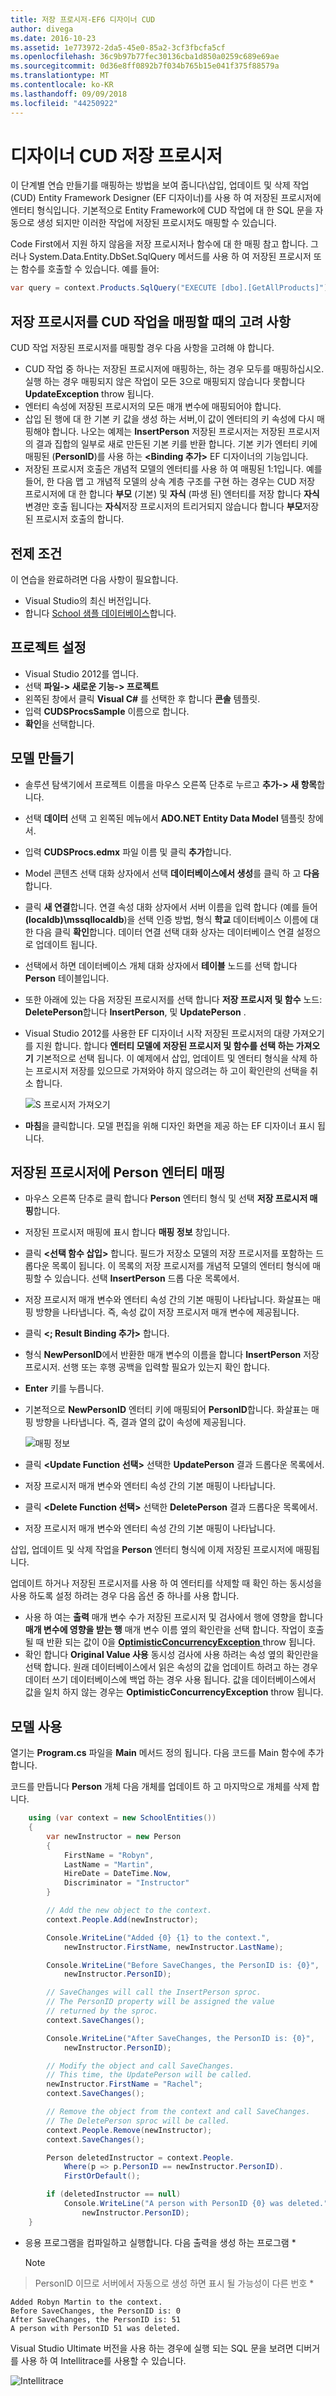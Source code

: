 ```yaml
---
title: 저장 프로시저-EF6 디자이너 CUD
author: divega
ms.date: 2016-10-23
ms.assetid: 1e773972-2da5-45e0-85a2-3cf3fbcfa5cf
ms.openlocfilehash: 36c9b97b77fec30136cba1d850a0259c689e69ae
ms.sourcegitcommit: 0d36e8ff0892b7f034b765b15e041f375f88579a
ms.translationtype: MT
ms.contentlocale: ko-KR
ms.lasthandoff: 09/09/2018
ms.locfileid: "44250922"
---
```

# <a name="designer-cud-stored-procedures"></a>디자이너 CUD 저장 프로시저
이 단계별 연습 만들기를 매핑하는 방법을 보여 줍니다\\삽입, 업데이트 및 삭제 작업 (CUD) Entity Framework Designer (EF 디자이너)를 사용 하 여 저장된 프로시저에 엔터티 형식입니다.  기본적으로 Entity Framework에 CUD 작업에 대 한 SQL 문을 자동으로 생성 되지만 이러한 작업에 저장된 프로시저도 매핑할 수 있습니다.  

Code First에서 지원 하지 않음을 저장 프로시저나 함수에 대 한 매핑 참고 합니다. 그러나 System.Data.Entity.DbSet.SqlQuery 메서드를 사용 하 여 저장된 프로시저 또는 함수를 호출할 수 있습니다. 예를 들어:
``` csharp
var query = context.Products.SqlQuery("EXECUTE [dbo].[GetAllProducts]");
```

## <a name="considerations-when-mapping-the-cud-operations-to-stored-procedures"></a>저장 프로시저를 CUD 작업을 매핑할 때의 고려 사항

CUD 작업 저장된 프로시저를 매핑할 경우 다음 사항을 고려해 야 합니다. 

-   CUD 작업 중 하나는 저장된 프로시저에 매핑하는, 하는 경우 모두를 매핑하십시오. 실행 하는 경우 매핑되지 않은 작업이 모든 3으로 매핑되지 않습니다 못합니다 **UpdateException** throw 됩니다.
-   엔터티 속성에 저장된 프로시저의 모든 매개 변수에 매핑되어야 합니다.
-   삽입 된 행에 대 한 기본 키 값을 생성 하는 서버,이 값이 엔터티의 키 속성에 다시 매핑해야 합니다. 나오는 예제는 **InsertPerson** 저장된 프로시저는 저장된 프로시저의 결과 집합의 일부로 새로 만든된 기본 키를 반환 합니다. 기본 키가 엔터티 키에 매핑된 (**PersonID**)를 사용 하는 **&lt;Binding 추가&gt;** EF 디자이너의 기능입니다.
-   저장된 프로시저 호출은 개념적 모델의 엔터티를 사용 하 여 매핑된 1:1입니다. 예를 들어, 한 다음 맵 고 개념적 모델의 상속 계층 구조를 구현 하는 경우는 CUD 저장 프로시저에 대 한 합니다 **부모** (기본) 및 **자식** (파생 된) 엔터티를 저장 합니다 **자식** 변경만 호출 됩니다는 **자식**저장 프로시저의 트리거되지 않습니다 합니다 **부모**저장 된 프로시저 호출의 합니다.

## <a name="prerequisites"></a>전제 조건

이 연습을 완료하려면 다음 사항이 필요합니다.

- Visual Studio의 최신 버전입니다.
- 합니다 [School 샘플 데이터베이스](~/ef6/resources/school-database.md)합니다.

## <a name="set-up-the-project"></a>프로젝트 설정

-   Visual Studio 2012를 엽니다.
-   선택 **파일-&gt; 새로운 기능-&gt; 프로젝트**
-   왼쪽된 창에서 클릭 **Visual C\#** 를 선택한 후 합니다 **콘솔** 템플릿.
-   입력 **CUDSProcsSample** 이름으로 합니다.
-   **확인**을 선택합니다.

## <a name="create-a-model"></a>모델 만들기

-   솔루션 탐색기에서 프로젝트 이름을 마우스 오른쪽 단추로 누르고 **추가-&gt; 새 항목**합니다.
-   선택 **데이터** 선택 고 왼쪽된 메뉴에서 **ADO.NET Entity Data Model** 템플릿 창에서.
-   입력 **CUDSProcs.edmx** 파일 이름 및 클릭 **추가**합니다.
-   Model 콘텐츠 선택 대화 상자에서 선택 **데이터베이스에서 생성**를 클릭 하 고 **다음**합니다.
-   클릭 **새 연결**합니다. 연결 속성 대화 상자에서 서버 이름을 입력 합니다 (예를 들어 **(localdb)\\mssqllocaldb**)을 선택 인증 방법, 형식 **학교** 데이터베이스 이름에 대 한 다음 클릭 **확인**합니다.
    데이터 연결 선택 대화 상자는 데이터베이스 연결 설정으로 업데이트 됩니다.
-   선택에서 하면 데이터베이스 개체 대화 상자에서 **테이블** 노드를 선택 합니다 **Person** 테이블입니다.
-   또한 아래에 있는 다음 저장된 프로시저를 선택 합니다 **저장 프로시저 및 함수** 노드: **DeletePerson**합니다 **InsertPerson**, 및 **UpdatePerson** . 
-   Visual Studio 2012를 사용한 EF 디자이너 시작 저장된 프로시저의 대량 가져오기를 지원 합니다. 합니다 **엔터티 모델에 저장된 프로시저 및 함수를 선택 하는 가져오기** 기본적으로 선택 됩니다. 이 예제에서 삽입, 업데이트 및 엔터티 형식을 삭제 하는 프로시저 저장를 있으므로 가져와야 하지 않으려는 하 고이 확인란의 선택을 취소 합니다. 

    ![S 프로시저 가져오기](~/ef6/media/importsprocs.jpg)

-   **마침**을 클릭합니다.
    모델 편집을 위해 디자인 화면을 제공 하는 EF 디자이너 표시 됩니다.

## <a name="map-the-person-entity-to-stored-procedures"></a>저장된 프로시저에 Person 엔터티 매핑

-   마우스 오른쪽 단추로 클릭 합니다 **Person** 엔터티 형식 및 선택 **저장 프로시저 매핑**합니다.
-   저장된 프로시저 매핑에 표시 합니다 **매핑 정보** 창입니다.
-   클릭  **&lt;선택 함수 삽입&gt;** 합니다.
    필드가 저장소 모델의 저장 프로시저를 포함하는 드롭다운 목록이 됩니다. 이 목록의 저장 프로시저를 개념적 모델의 엔터티 형식에 매핑할 수 있습니다.
    선택 **InsertPerson** 드롭 다운 목록에서.
-   저장 프로시저 매개 변수와 엔터티 속성 간의 기본 매핑이 나타납니다. 화살표는 매핑 방향을 나타냅니다. 즉, 속성 값이 저장 프로시저 매개 변수에 제공됩니다.
-   클릭  **&lt;; Result Binding 추가&gt;** 합니다.
-   형식 **NewPersonID**에서 반환한 매개 변수의 이름을 합니다 **InsertPerson** 저장 프로시저. 선행 또는 후행 공백을 입력할 필요가 있는지 확인 합니다.
-   **Enter** 키를 누릅니다.
-   기본적으로 **NewPersonID** 엔터티 키에 매핑되어 **PersonID**합니다. 화살표는 매핑 방향을 나타냅니다. 즉, 결과 열의 값이 속성에 제공됩니다.

    ![매핑 정보](~/ef6/media/mappingdetails.png)

-   클릭 **&lt;Update Function 선택&gt;** 선택한 **UpdatePerson** 결과 드롭다운 목록에서.
-   저장 프로시저 매개 변수와 엔터티 속성 간의 기본 매핑이 나타납니다.
-   클릭 **&lt;Delete Function 선택&gt;** 선택한 **DeletePerson** 결과 드롭다운 목록에서.
-   저장 프로시저 매개 변수와 엔터티 속성 간의 기본 매핑이 나타납니다.

삽입, 업데이트 및 삭제 작업을 **Person** 엔터티 형식에 이제 저장된 프로시저에 매핑됩니다.

업데이트 하거나 저장된 프로시저를 사용 하 여 엔터티를 삭제할 때 확인 하는 동시성을 사용 하도록 설정 하려는 경우 다음 옵션 중 하나를 사용 합니다.

-   사용 하 여는 **출력** 매개 변수 수가 저장된 프로시저 및 검사에서 행에 영향을 합니다 **매개 변수에 영향을 받는 행** 매개 변수 이름 옆의 확인란을 선택 합니다. 작업이 호출 될 때 반환 되는 값이 0을 [ **OptimisticConcurrencyException** ](https://msdn.microsoft.com/library/system.data.optimisticconcurrencyexception.aspx) throw 됩니다.
-   확인 합니다 **Original Value 사용** 동시성 검사에 사용 하려는 속성 옆의 확인란을 선택 합니다. 원래 데이터베이스에서 읽은 속성의 값을 업데이트 하려고 하는 경우 데이터 쓰기 데이터베이스에 백업 하는 경우 사용 됩니다. 값을 데이터베이스에서 값을 일치 하지 않는 경우는 **OptimisticConcurrencyException** throw 됩니다.

## <a name="use-the-model"></a>모델 사용

열기는 **Program.cs** 파일을 **Main** 메서드 정의 됩니다. 다음 코드를 Main 함수에 추가 합니다.

코드를 만듭니다 **Person** 개체 다음 개체를 업데이트 하 고 마지막으로 개체를 삭제 합니다.         

``` csharp
    using (var context = new SchoolEntities())
    {
        var newInstructor = new Person
        {
            FirstName = "Robyn",
            LastName = "Martin",
            HireDate = DateTime.Now,
            Discriminator = "Instructor"
        }

        // Add the new object to the context.
        context.People.Add(newInstructor);

        Console.WriteLine("Added {0} {1} to the context.",
            newInstructor.FirstName, newInstructor.LastName);

        Console.WriteLine("Before SaveChanges, the PersonID is: {0}",
            newInstructor.PersonID);

        // SaveChanges will call the InsertPerson sproc.  
        // The PersonID property will be assigned the value
        // returned by the sproc.
        context.SaveChanges();

        Console.WriteLine("After SaveChanges, the PersonID is: {0}",
            newInstructor.PersonID);

        // Modify the object and call SaveChanges.
        // This time, the UpdatePerson will be called.
        newInstructor.FirstName = "Rachel";
        context.SaveChanges();

        // Remove the object from the context and call SaveChanges.
        // The DeletePerson sproc will be called.
        context.People.Remove(newInstructor);
        context.SaveChanges();

        Person deletedInstructor = context.People.
            Where(p => p.PersonID == newInstructor.PersonID).
            FirstOrDefault();

        if (deletedInstructor == null)
            Console.WriteLine("A person with PersonID {0} was deleted.",
                newInstructor.PersonID);
    }
```

-   응용 프로그램을 컴파일하고 실행합니다. 다음 출력을 생성 하는 프로그램 *
    >[!NOTE]
> PersonID 이므로 서버에서 자동으로 생성 하면 표시 될 가능성이 다른 번호 *

```
Added Robyn Martin to the context.
Before SaveChanges, the PersonID is: 0
After SaveChanges, the PersonID is: 51
A person with PersonID 51 was deleted.
```

Visual Studio Ultimate 버전을 사용 하는 경우에 실행 되는 SQL 문을 보려면 디버거를 사용 하 여 Intellitrace를 사용할 수 있습니다.

![Intellitrace](~/ef6/media/intellitrace.png)
